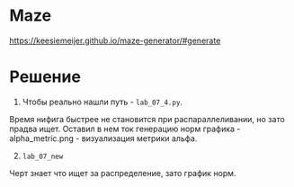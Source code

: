 # Maze

https://keesiemeijer.github.io/maze-generator/#generate

# Решение

1. Чтобы реально нашли путь - `lab_07_4.py`. 

Время нифига быстрее не становится при распараллеливании, но зато прадва ищет. Оставил в нем ток генерацию норм графика - alpha_metric.png - визуализация метрики альфа.

2. `lab_07_new`

Черт знает что ищет за распределение, зато график норм.

